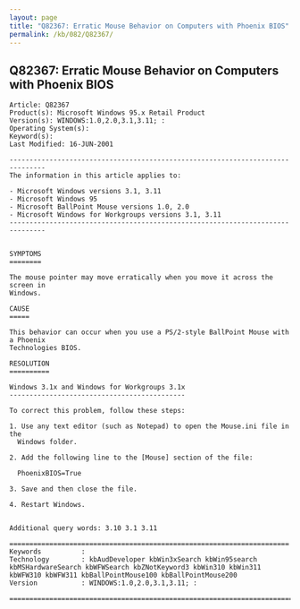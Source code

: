 ```yaml
---
layout: page
title: "Q82367: Erratic Mouse Behavior on Computers with Phoenix BIOS"
permalink: /kb/082/Q82367/
---
```


## Q82367: Erratic Mouse Behavior on Computers with Phoenix BIOS

	Article: Q82367
	Product(s): Microsoft Windows 95.x Retail Product
	Version(s): WINDOWS:1.0,2.0,3.1,3.11; :
	Operating System(s): 
	Keyword(s): 
	Last Modified: 16-JUN-2001
	
	-------------------------------------------------------------------------------
	The information in this article applies to:
	
	- Microsoft Windows versions 3.1, 3.11 
	- Microsoft Windows 95 
	- Microsoft BallPoint Mouse versions 1.0, 2.0 
	- Microsoft Windows for Workgroups versions 3.1, 3.11 
	-------------------------------------------------------------------------------
	
	
	SYMPTOMS
	========
	
	The mouse pointer may move erratically when you move it across the screen in
	Windows.
	
	CAUSE
	=====
	
	This behavior can occur when you use a PS/2-style BallPoint Mouse with a Phoenix
	Technologies BIOS.
	
	RESOLUTION
	==========
	
	Windows 3.1x and Windows for Workgroups 3.1x
	--------------------------------------------
	
	To correct this problem, follow these steps:
	
	1. Use any text editor (such as Notepad) to open the Mouse.ini file in the
	  Windows folder.
	
	2. Add the following line to the [Mouse] section of the file:
	
	  PhoenixBIOS=True
	
	3. Save and then close the file.
	
	4. Restart Windows.
	
	
	Additional query words: 3.10 3.1 3.11
	
	======================================================================
	Keywords          :  
	Technology        : kbAudDeveloper kbWin3xSearch kbWin95search kbMSHardwareSearch kbWFWSearch kbZNotKeyword3 kbWin310 kbWin311 kbWFW310 kbWFW311 kbBallPointMouse100 kbBallPointMouse200
	Version           : WINDOWS:1.0,2.0,3.1,3.11; :
	
	=============================================================================
	

